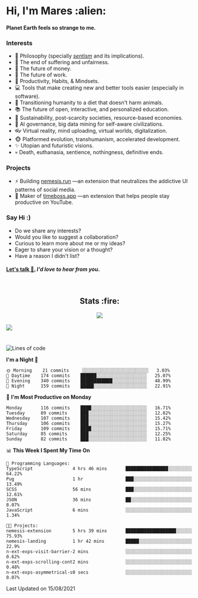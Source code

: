<h1>Hi, I'm Mares :alien:</h1>

#### Planet Earth feels so strange to me.

### **Interests**

- 🌊 Philosophy (specially [_sentism_][sentismmedium] and its implications).
- 🎯 The end of suffering and unfairness.
- 💸 The future of money.
- 💼 The future of work.
- 🧠 Productivity, Habits, & Mindsets.
- 💻 Tools that make creating new and better tools easier (especially in software).
- 🥗 Transitioning humanity to a diet that doesn't harm animals.
- 📚 The future of open, interactive, and personalized education.
- 🌱 Sustainability, post-scarcity societies, resource-based economies.
- 🤖 AI governance, big data mining for self-aware civilizations.
- 👓 Virtual reality, mind uploading, virtual worlds, digitalization.
- 🐵 Platformed evolution, transhumanism, accelerated development.
- ✨ Utopian and futuristic visions.
- 💀 Death, euthanasia, sentience, nothingness, definitive ends.


### **Projects**

- ⚡ Building [nemesis.run](https://nemesis.run) —an extension that neutralizes the addictive UI patterns of social media.
- 💎 Maker of [timeboss.app](https://timeboss.app) —an extension that helps people stay productive on YouTube.


### **Say Hi :)**

- Do we share any interests?
- Would you like to suggest a collaboration?
- Curious to learn more about me or my ideas?
- Eager to share your vision or a thought?
- Have a reason I didn't list?

#### [Let's talk :wave:.](mailto:mareszhar@gmail.com) _I'd love to hear from you_.

[sentismmedium]: https://medium.com/@mareszhar/born-a-prisoner-a-reflection-about-life-its-struggles-and-a-plan-to-escape-d8566ce9b026

<br>

<h2 align="center">Stats :fire:</h2>

<div align="center">
  <img src="https://github-readme-streak-stats.herokuapp.com?user=mareszhar&theme=black-ice&hide_border=true&stroke=FFFFFF15&ring=DF8FFE&fire=DF8FFE&currStreakLabel=DF8FFE&background=1A232A&currStreakNum=86FFAB">
</div>

<!-- Add or remove this: &dates=B1AAB3FF at the end of the streak stats URL if they get bugged and aren't updating -->

<br>

<img src="https://activity-graph.herokuapp.com/graph?username=mareszhar&theme=nord&bg_color=00000000&color=979797&line=DF8FFE&point=00000000&area=true&hide_border=true">

<br>

<h1></h1>

<!--START_SECTION:waka-->
![Lines of code](https://img.shields.io/badge/From%20Hello%20World%20I%27ve%20Written-101295%20lines%20of%20code-blue)

**I'm a Night 🦉** 

```text
🌞 Morning    21 commits     ░░░░░░░░░░░░░░░░░░░░░░░░░   3.03% 
🌆 Daytime    174 commits    ██████░░░░░░░░░░░░░░░░░░░   25.07% 
🌃 Evening    340 commits    ████████████░░░░░░░░░░░░░   48.99% 
🌙 Night      159 commits    █████░░░░░░░░░░░░░░░░░░░░   22.91%

```
📅 **I'm Most Productive on Monday** 

```text
Monday       116 commits    ████░░░░░░░░░░░░░░░░░░░░░   16.71% 
Tuesday      89 commits     ███░░░░░░░░░░░░░░░░░░░░░░   12.82% 
Wednesday    107 commits    ███░░░░░░░░░░░░░░░░░░░░░░   15.42% 
Thursday     106 commits    ███░░░░░░░░░░░░░░░░░░░░░░   15.27% 
Friday       109 commits    ████░░░░░░░░░░░░░░░░░░░░░   15.71% 
Saturday     85 commits     ███░░░░░░░░░░░░░░░░░░░░░░   12.25% 
Sunday       82 commits     ███░░░░░░░░░░░░░░░░░░░░░░   11.82%

```


📊 **This Week I Spent My Time On** 

```text
💬 Programming Languages: 
TypeScript               4 hrs 46 mins       ████████████████░░░░░░░░░   64.22% 
Pug                      1 hr                ███░░░░░░░░░░░░░░░░░░░░░░   13.49% 
SCSS                     56 mins             ███░░░░░░░░░░░░░░░░░░░░░░   12.61% 
JSON                     36 mins             ██░░░░░░░░░░░░░░░░░░░░░░░   8.07% 
JavaScript               6 mins              ░░░░░░░░░░░░░░░░░░░░░░░░░   1.34%

🐱‍💻 Projects: 
nemesis-extension        5 hrs 39 mins       ███████████████████░░░░░░   75.93% 
nemesis-landing          1 hr 42 mins        █████░░░░░░░░░░░░░░░░░░░░   22.9% 
n-ext-exps-visit-barrier-2 mins              ░░░░░░░░░░░░░░░░░░░░░░░░░   0.62% 
n-ext-exps-scrolling-cont2 mins              ░░░░░░░░░░░░░░░░░░░░░░░░░   0.48% 
n-ext-exps-asymmetrical-s0 secs              ░░░░░░░░░░░░░░░░░░░░░░░░░   0.07%

```


 Last Updated on 15/08/2021
<!--END_SECTION:waka-->

